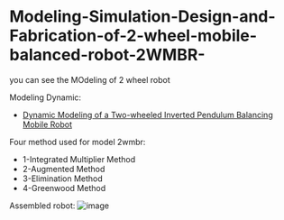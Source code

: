 # Modeling-Simulation-Design-and-Fabrication-of-2-wheel-mobile-balanced-robot-2WMBR-

you can see the MOdeling of 2 wheel robot

Modeling Dynamic:
  * [Dynamic Modeling of a Two-wheeled Inverted Pendulum Balancing Mobile Robot](http://mercury.hau.ac.kr/sjkwon/Lecture/Capstone/2015-08%20IJCAS(Vol13,%20No4).PDF)

Four method used for model 2wmbr:
  * 1-Integrated Multiplier Method
  * 2-Augmented Method
  * 3-Elimination Method
  * 4-Greenwood Method


Assembled robot:
![image](https://user-images.githubusercontent.com/60617560/126822341-7d559f83-faf3-42d9-87e0-71535e682e7b.png)
